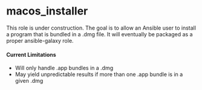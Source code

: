 # macos_installer
This role is under construction. The goal is to allow an Ansible user to install a program that is bundled in a .dmg file. It will eventually be packaged as a proper ansible-galaxy role.

#### Current Limitations
* Will only handle .app bundles in a .dmg
* May yield unpredictable results if more than one .app bundle is in a given .dmg
